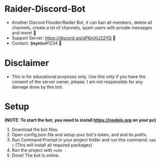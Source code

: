 # Raider-Discord-Bot
- Another Discord Flooder/Raider Bot, it can ban all members, delete all channels, create a lot of channels, spam users with private messages and more! 🚀
- Support Server: https://discord.gg/qP6mXU22YQ 🔎
- Contact: 𝕳𝖚𝖌𝖚𝖎𝖙𝖎𝖘#1234 📜

# Disclaimer
- This is for educational purposes only. Use this only if you have the consent of the server owner, please. I am not responsible for any damage done by this bot.

# Setup
**(NOTE: To start the bot, you need to install https://nodejs.org on your pc)**
1. Download the bot files.
2. Open config.json file and setup your bot's token, and and its prefix.
3. Run Command Prompt in your project folder and run this command:
```npm i``` (This will install all required packages)
4. Run the project with ```node .```
5. Done! The bot is online.
